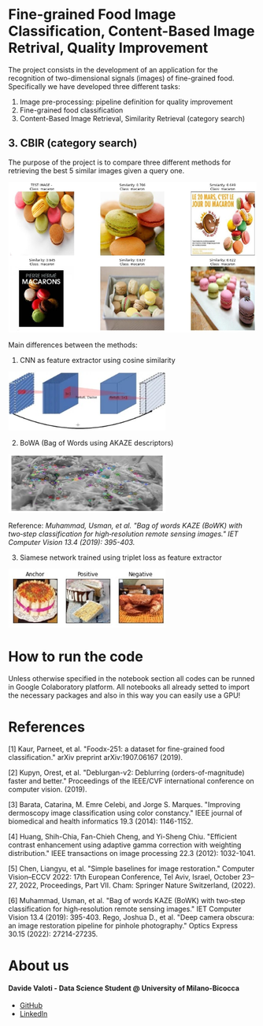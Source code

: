  # Fine-grained Food Image Classification, Content-Based Image Retrival, Quality Improvement

The project consists in the development of an application for the recognition of two-dimensional signals (images) of fine-grained food. Specifically we have developed three different tasks:

1. Image pre-processing: pipeline definition for quality improvement
2. Fine-grained food classification
3. Content-Based Image Retrieval, Similarity Retrieval (category search)

## 3. CBIR (category search)

The purpose of the project is to compare three different methods for retrieving the best 5 similar images given a query one.

<img src="images/query_example.jpg" width=640>

Main differences between the methods:

1. CNN as feature extractor using cosine similarity

<img src="images/cnn_architecture.jpg" width=320 height=120>

2. BoWA (Bag of Words using AKAZE descriptors)

<img src="images/akaze_example.jpg" width=320 height=120>

Reference: *Muhammad, Usman, et al. "Bag of words KAZE (BoWK) with two‐step classification for high‐resolution remote sensing images." IET Computer Vision 13.4 (2019): 395-403.*

3. Siamese network trained using triplet loss as feature extractor

<img src="images/triplet_example.jpg" width=320 height=120>


# How to run the code
Unless otherwise specified in the notebook section all codes can be runned in Google Colaboratory platform. All notebooks all already setted to import the necessary packages and also in this way you can easily use a GPU!

# References
[1] Kaur, Parneet, et al. "Foodx-251: a dataset for fine-grained food classification." arXiv preprint arXiv:1907.06167 (2019).

[2] Kupyn, Orest, et al. "Deblurgan-v2: Deblurring (orders-of-magnitude) faster and better." Proceedings of the IEEE/CVF international conference on computer vision. (2019).

[3] Barata, Catarina, M. Emre Celebi, and Jorge S. Marques. "Improving dermoscopy image classification using color constancy." IEEE journal of biomedical and health informatics 19.3 (2014): 1146-1152.

[4] Huang, Shih-Chia, Fan-Chieh Cheng, and Yi-Sheng Chiu. "Efficient contrast enhancement using adaptive gamma correction with weighting distribution." IEEE transactions on image processing 22.3 (2012): 1032-1041.

[5] Chen, Liangyu, et al. "Simple baselines for image restoration." Computer Vision–ECCV 2022: 17th European Conference, Tel Aviv, Israel, October 23–27, 2022, Proceedings, Part VII. Cham: Springer Nature Switzerland, (2022).

[6] Muhammad, Usman, et al. "Bag of words KAZE (BoWK) with two‐step classification for high‐resolution remote sensing images." IET Computer Vision 13.4 (2019): 395-403.
Rego, Joshua D., et al. "Deep camera obscura: an image restoration pipeline for pinhole photography." Optics Express 30.15 (2022): 27214-27235.

# About us

#### Davide Valoti - Data Science Student @ University of Milano-Bicocca
  * [GitHub](https://github.com/valots12)
  * [LinkedIn](https://www.linkedin.com/in/davidevaloti) 
